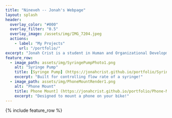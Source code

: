 ```yaml
---
title: "Nineveh -- Jonah's Webpage"
layout: splash
header:
  overlay_color: "#000"
  overlay_filter: "0.5"
  overlay_image: /assets/img/IMG_7204.jpeg
  actions:
    - label: "My Projects"
      url: "/portfolio/"
excerpt: "Jonah Crist is a student in Human and Organizational Development with a passion for technology and design"
feature_row:
  - image_path: assets/img/SyringePumpPhoto1.png
    alt: "Syringe Pump"
    title: [Syringe Pump] (https://jonahcrist.github.io/portfolio/Syringe-Pump/)
    excerpt: "Built for controlling flow rate of a syringe!"
  - image_path: assets/img/PhoneMountRender1.png
    alt: "Phone Mount"
    title: Phone Mount] (https://jonahcrist.github.io/portfolio/Phone-Mount/)
    excerpt: "Designed to mount a phone on your bike!"
---
```

{% include feature_row %}


